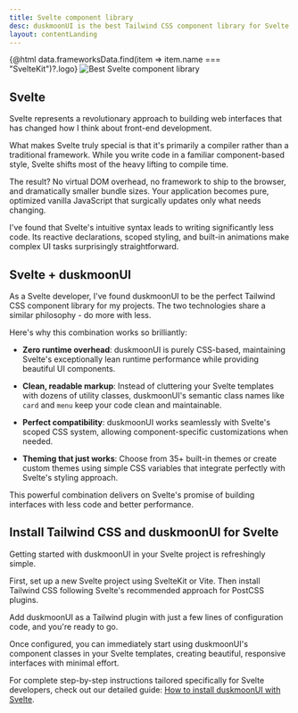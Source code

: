 ```yaml
---
title: Svelte component library
desc: duskmoonUI is the best Tailwind CSS component library for Svelte projects
layout: contentLanding
---
```


<script>
  import Translate from "$components/Translate.svelte"
  import Testimonials from "$components/Testimonials.svelte"
  export let data
</script>

<div class="mx-auto not-prose max-w-4xl py-12 p-6 from-base-300 rounded-box outline-base-content/5 mt-12 mb-6 items-center justify-center gap-8 bg-linear-to-b bg-center outline-2 outline-offset-6">
<div class="max-w-96 items-center w-full grid grid-cols-2 gap-6 lg:gap-12 [&>svg]:w-full [&>svg]:h-auto mx-auto">
{@html data.frameworksData.find(item => item.name === "SvelteKit")?.logo}
<img class="w-full h-auto" src="https://img.daisyui.com/images/duskmoonui/mark-static.svg" alt="Best Svelte component library" />
</div>
</div>

## Svelte

Svelte represents a revolutionary approach to building web interfaces that has changed how I think about front-end development.

What makes Svelte truly special is that it's primarily a compiler rather than a traditional framework. While you write code in a familiar component-based style, Svelte shifts most of the heavy lifting to compile time.

The result? No virtual DOM overhead, no framework to ship to the browser, and dramatically smaller bundle sizes. Your application becomes pure, optimized vanilla JavaScript that surgically updates only what needs changing.

I've found that Svelte's intuitive syntax leads to writing significantly less code. Its reactive declarations, scoped styling, and built-in animations make complex UI tasks surprisingly straightforward.

## Svelte + duskmoonUI

As a Svelte developer, I've found duskmoonUI to be the perfect Tailwind CSS component library for my projects. The two technologies share a similar philosophy - do more with less.

Here's why this combination works so brilliantly:

- **Zero runtime overhead**: duskmoonUI is purely CSS-based, maintaining Svelte's exceptionally lean runtime performance while providing beautiful UI components.

- **Clean, readable markup**: Instead of cluttering your Svelte templates with dozens of utility classes, duskmoonUI's semantic class names like `card` and `menu` keep your code clean and maintainable.

- **Perfect compatibility**: duskmoonUI works seamlessly with Svelte's scoped CSS system, allowing component-specific customizations when needed.

- **Theming that just works**: Choose from 35+ built-in themes or create custom themes using simple CSS variables that integrate perfectly with Svelte's styling approach.

This powerful combination delivers on Svelte's promise of building interfaces with less code and better performance.

<div dir="ltr" class="left-[50%] rtl:left-[-50%] relative translate-x-[-50%] rtl:translate-x-[50%] my-12 w-[calc(100vw-2rem)]">
  <Testimonials items={data.testimonials} limit="6" />
</div>

## Install Tailwind CSS and duskmoonUI for Svelte

Getting started with duskmoonUI in your Svelte project is refreshingly simple.

First, set up a new Svelte project using SvelteKit or Vite. Then install Tailwind CSS following Svelte's recommended approach for PostCSS plugins.

Add duskmoonUI as a Tailwind plugin with just a few lines of configuration code, and you're ready to go.

Once configured, you can immediately start using duskmoonUI's component classes in your Svelte templates, creating beautiful, responsive interfaces with minimal effort.

For complete step-by-step instructions tailored specifically for Svelte developers, check out our detailed guide: [How to install duskmoonUI with Svelte](/docs/install/sveltekit/).
